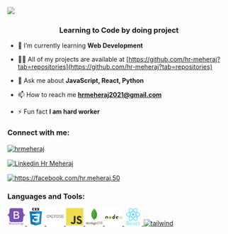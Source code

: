 ![](https://codecondo.com/wp-content/uploads/2017/01/Learn-to-Code.jpg)
<h3 align="center">Learning to Code by doing project</h3>

- 🌱 I’m currently learning **Web Development**

- 👨‍💻 All of my projects are available at [https://github.com/hr-meheraj?tab=repositories](https://github.com/hr-meheraj?tab=repositories)

- 💬 Ask me about **JavaScript, React, Python**

- 📫 How to reach me **hrmeheraj2021@gmail.com**

- ⚡ Fun fact **I am hard worker**

<h3 align="left">Connect with me: </h3>
<p align="left">
<a href="https://hr-meheraj.vercel.app" target="blank"><img align="center" src="https://img.icons8.com/fluency/344/internet.png" alt="hrmeheraj" height="40" width="40" /></a>
  
<a href="https://linkedin.com/in/habib-meheraj" target="blank"><img align="center" src="https://img.icons8.com/nolan/344/linkedin-circled.png" alt="Linkedin Hr Meheraj" height="40" width="40" /></a>

<a href="https://fb.com/https://facebook.com/hr.meheraj.50" target="blank"><img align="center" src="https://raw.githubusercontent.com/rahuldkjain/github-profile-readme-generator/master/src/images/icons/Social/facebook.svg" alt="https://facebook.com/hr.meheraj.50" height="30" width="40" /></a>
</p>

<h3 align="left">Languages and Tools:</h3>
<p align="left"> <a href="https://getbootstrap.com" target="_blank" rel="noreferrer"> <img src="https://raw.githubusercontent.com/devicons/devicon/master/icons/bootstrap/bootstrap-plain-wordmark.svg" alt="bootstrap" width="40" height="40"/> </a> <a href="https://www.w3schools.com/css/" target="_blank" rel="noreferrer"> <img src="https://raw.githubusercontent.com/devicons/devicon/master/icons/css3/css3-original-wordmark.svg" alt="css3" width="40" height="40"/> </a> <a href="https://expressjs.com" target="_blank" rel="noreferrer"> <img src="https://raw.githubusercontent.com/devicons/devicon/master/icons/express/express-original-wordmark.svg" alt="express" width="40" height="40"/> </a> <a href="https://developer.mozilla.org/en-US/docs/Web/JavaScript" target="_blank" rel="noreferrer"> <img src="https://raw.githubusercontent.com/devicons/devicon/master/icons/javascript/javascript-original.svg" alt="javascript" width="40" height="40"/> </a> <a href="https://www.mongodb.com/" target="_blank" rel="noreferrer"> <img src="https://raw.githubusercontent.com/devicons/devicon/master/icons/mongodb/mongodb-original-wordmark.svg" alt="mongodb" width="40" height="40"/> </a> <a href="https://nodejs.org" target="_blank" rel="noreferrer"> <img src="https://raw.githubusercontent.com/devicons/devicon/master/icons/nodejs/nodejs-original-wordmark.svg" alt="nodejs" width="40" height="40"/> </a> <a href="https://reactjs.org/" target="_blank" rel="noreferrer"> <img src="https://raw.githubusercontent.com/devicons/devicon/master/icons/react/react-original-wordmark.svg" alt="react" width="40" height="40"/> </a> <a href="https://tailwindcss.com/" target="_blank" rel="noreferrer"> <img src="https://www.vectorlogo.zone/logos/tailwindcss/tailwindcss-icon.svg" alt="tailwind" width="40" height="40"/> </a> </p>
